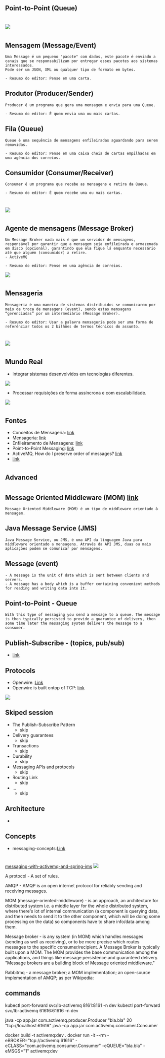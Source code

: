 #
## Point-to-Point (Queue)
#
<img src="img/start.jpeg"/>

#

## Mensagem (Message/Event)
    Uma Message é um pequeno "pacote" com dados, este pacote é enviado a canais que se responsabilizam por entregar esses pacotes aos sistemas interessados.
    Pode ser um JSON, XML ou qualquer tipo de formato em bytes.

    - Resumo do editor: Pense em uma carta.

## Produtor (Producer/Sender)
    Producer é um programa que gera uma mensagem e envia para uma Queue.

    - Resumo do editor: É quem envia uma ou mais cartas.

## Fila (Queue)
    Queue é uma sequência de mensagens enfileiradas aguardando para serem removidas.

    - Resumo do editor: Pense em uma caixa cheia de cartas empilhadas em uma agência dos correios.
    
## Consumidor (Consumer/Receiver)
    Consumer é um programa que recebe as mensagens e retira da Queue.

    - Resumo do editor: É quem recebe uma ou mais cartas.

#
<img src="img/queue.png"/>

#

## Agente de mensagens (Message Broker)
    Um Message Broker nada mais é que um servidor de mensagens, responsável por garantir que a mensagem seja enfileirada e armazenada em disco (opcional), garantindo que ela fique lá enquanto necessário até que alguém (consumidor) a retire.
    - ActiveMQ 

    - Resumo do editor: Pense em uma agência de correios.
<img src="img/broker.png"/>

#

## Mensageria
    Mensageria é uma maneira de sistemas distribuidos se comunicarem por meio de troca de mensagens (event), sendo estas mensagens “gerenciadas” por um intermediário (Message Broker).
    
    - Resumo do editor: Usar a palavra mensageria pode ser uma forma de referênciar todos os 2 bilhões de termos técnicos do assunto.

#
<img src="img/features.jpeg"/>

#
## Mundo Real 

- Integrar sistemas desenvolvidos em tecnologias diferentes.
<img src="img/desacoplamento.jpg"/>

- Processar requisições de forma assíncrona e com escalabilidade.
<img src="img/scalle.png"/>


#
## Fontes
- Conceitos de Mensageria: <a href="https://pt.slideshare.net/waelsonn/1conceitos-de-mensageria">link</a>
- Mensageria: <a href="https://medium.com/@devbrito91/mensageria-1330c6032049">link</a>
- Enfileiramento de Mensagens: <a href="https://www.ibm.com/docs/pt-br/ibm-mq/9.0?topic=ssfksj-9-0-0-com-ibm-mq-pro-doc-q002620--htm">link</a>
- Point-to-Point Messaging: <a href="https://access.redhat.com/documentation/en-us/red_hat_amq/7.2/html/using_amq_broker/addresses">link</a>
- ActiveMQ, How do I preserve order of messages? <a href="https://activemq.apache.org/how-do-i-preserve-order-of-messages">link</a>
- <a href="">link</a>


#

## Advanced

#
## Message Oriented Middleware (MOM) <a href="https://activemq.apache.org/mom">link</a>
    Message Oriented Middleware (MOM) é um tipo de middleware orientado à mensagem. 

##  Java Message Service (JMS)
    Java Message Service, ou JMS, é uma API da linguagem Java para middleware orientado a mensagens. Através da API JMS, duas ou mais aplicações podem se comunicar por mensagens.

## Message (event)
    - A message is the unit of data which is sent between clients and servers.
    - A message has a body which is a buffer containing convenient methods for reading and writing data into it.

## Point-to-Point - Queue 
    With this type of messaging you send a message to a queue. The message is then typically persisted to provide a guarantee of delivery, then some time later the messaging system delivers the message to a consumer. 

## Publish-Subscribe - (topics, pub/sub)
- <a href="https://access.redhat.com/documentation/en-us/red_hat_amq/7.2/html/using_amq_broker/addresses">link</a>

## Protocols
- Openwire: <a href="https://activemq.apache.org/wire-protocol">Link</a>
- Openwire is built ontop of TCP: <a href="https://activemq.apache.org/openwire">link</a>

<img src="img/activemqAndJMS.png"/>



## Skiped session
- The Publish-Subscribe Pattern 
    - skip
- Delivery guarantees    
    - skip
- Transactions
    - skip
- Durability
    - skip
- Messaging APIs and protocols
    - skip
- Routing <a herf="https://activemq.apache.org/components/artemis/documentation/2.0.0/address-model.html">Link</a>   
    - skip
- ...
    - skip

## Architecture
- 

## Concepts

- messaging-concepts:<a href="https://activemq.apache.org/components/artemis/documentation/2.0.0/messaging-concepts.html">Link</a>

#
##
<a href="https://pt.slideshare.net/bruce.snyder/enterprise-messaging-with-activemq-and-spring-jms">messaging-with-activemq-and-spring-jms</a>
<img src="img/messageprefetch.png">

A protocol - A set of rules.

AMQP - AMQP is an open internet protocol for reliably sending and receiving messages.

MOM (message-oriented-middleware) - is an approach, an architecture for distributed system i.e. a middle layer for the whole distributed system, where there's lot of internal communication (a component is querying data, and then needs to send it to the other component, which will be doing some processing on the data) so components have to share info/data among them.

Message broker - is any system (in MOM) which handles messages (sending as well as receiving), or to be more precise which routes messages to the specific consumer/recipient. A Message Broker is typically built upon a MOM. The MOM provides the base communication among the applications, and things like message persistence and guaranteed delivery. "Message brokers are a building block of Message oriented middleware."

Rabbitmq - a message broker; a MOM implementation; an open-source implementation of AMQP; as per Wikipedia:



## commands

kubectl port-forward svc/lb-activemq 8161:8161 -n dev
kubectl port-forward svc/lb-activemq 61616:61616 -n dev

java -cp app.jar com.activemq.producer.Producer "bla.bla" 20 "tcp://localhost:61616"
java -cp app.jar com.activemq.consumer.Consumer

docker build -t activemq:dev .
docker run -it --rm -eBROKER="tcp://activemq:61616" -eCLASS="com.activemq.consumer.Consumer" -eQUEUE="bla.bla" -eMSGS="1"  activemq:dev